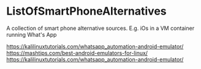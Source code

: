 # ListOfSmartPhoneAlternatives
A collection of smart phone alternative sources. E.g. iOs in a VM container running What's App

https://kalilinuxtutorials.com/whatsapp_automation-android-emulator/
https://mashtips.com/best-android-emulators-for-linux/
https://kalilinuxtutorials.com/whatsapp_automation-android-emulator/
